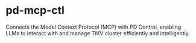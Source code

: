 # pd-mcp-ctl

Connects the Model Context Protocol (MCP) with PD Control, enabling LLMs to interact with and manage TiKV cluster efficiently and intelligently.

